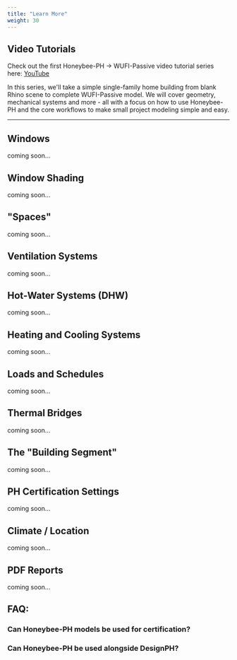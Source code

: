 ```yaml
---
title: "Learn More"
weight: 30
---
```


## Video Tutorials
Check out the first Honeybee-PH -> WUFI-Passive video tutorial series here: [YouTube](https://youtube.com/playlist?list=PLi6KNBJLE8H9i0O_Y7NYoZuu4ZYOEd0RE)

In this series, we'll take a simple single-family home building from blank Rhino scene to complete WUFI-Passive model. We will cover geometry, mechanical systems and more - all with a focus on how to use Honeybee-PH and the core workflows to make small project modeling simple and easy.

- - -
## Windows
coming soon...

## Window Shading
coming soon...

## "Spaces"
coming soon...

## Ventilation Systems
coming soon...

## Hot-Water Systems (DHW)
coming soon...

## Heating and Cooling Systems
coming soon...

## Loads and Schedules
coming soon...

## Thermal Bridges
coming soon...

## The "Building Segment"
coming soon...

## PH Certification Settings
coming soon...

## Climate / Location
coming soon...

## PDF Reports
coming soon...

## FAQ:
### Can Honeybee-PH models be used for certification?

### Can Honeybee-PH be used alongside DesignPH?